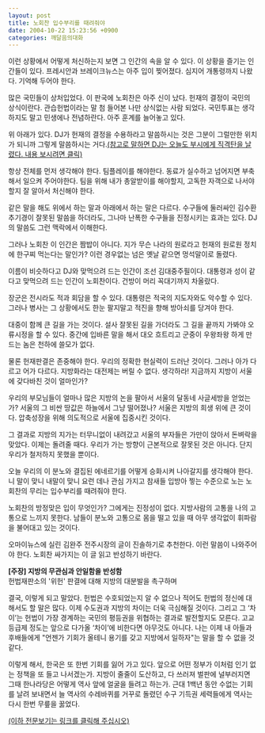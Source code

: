 ```yaml
---
layout: post
title: 노회찬 입수부리를 때려줘야
date: 2004-10-22 15:23:56 +0900
categories: 깨달음의대화
---
```

이런 상황에서 어떻게 처신하는지 보면 그 인간의 속을 알 수 있다. 이 상황을 즐기는 인간들이 있다. 프레시안과 브레이크뉴스는 아주 입이 찢어졌다. 심지어 개통령까지 나왔다. 기억해 두어야 한다.    
  
많은 국민들이 상처입었다. 이 판국에 노회찬은 아주 신이 났다. 헌재의 결정이 국민의 상식이란다. 관습헌법이라는 말 첨 들어본 나만 상식없는 사람 되었다. 국민투표는 생각하지도 말고 민생에나 전념하란다. 아주 훈계를 늘어놓고 있다.    
  
위 아래가 있다. DJ가 헌재의 결정을 수용하라고 말씀하시는 것은 그분이 그럴만한 위치가 되니까 그렇게 말씀하시는 거다.[(참고로 말하면 DJ는 오늘도 부시에게 직격탄을 날렸다. 내용 보시려면 클릭)](http://drkimz.com/technote/read.cgi?board=board&y_number=1231&nnew=2)    
  
항상 전체를 먼저 생각해야 한다. 팀플레이를 해야한다. 동료가 실수하고 넘어지면 부축해서 일으켜 주어야한다. 팀을 위해 내가 총알받이를 해야할지, 고독한 자객으로 나서야 할지 잘 알아서 처신해야 한다. 
  
  
같은 말을 해도 위에서 하는 말과 아래에서 하는 말은 다르다. 수구들에 둘러싸인 김수환추기경이 잘못된 말씀을 하더라도, 그나마 난폭한 수구들을 진정시키는 효과는 있다. DJ의 말씀도 그런 맥락에서 이해한다.    
  
그러나 노회찬 이 인간은 짬밥이 아니다. 지가 무슨 나라의 원로라고 헌재의 원로원 정치에 한구찌 먹는다는 말인가? 이런 경우없는 넘은 옛날 같으면 멍석말이로 돌렸다.    
  
이름이 비슷하다고 DJ와 맞먹으려 드는 인간이 조선 김대중주필이다. 대통령과 성이 같다고 맞먹으려 드는 인간이 노회찬이다. 건방이 머리 꼭대기까지 차올랐다.    
  
장군은 전시라도 적과 회담을 할 수 있다. 대통령은 적국의 지도자와도 악수할 수 있다. 그러나 병사는 그 상황에서도 한눈 팔지말고 적진을 향해 방아쇠를 당겨야 한다.    
  
대중이 함께 큰 길을 가는 것이다. 설사 잘못된 길을 가더라도 그 길을 끝까지 가봐야 오류시정을 할 수 있다. 중간에 입바른 말을 해서 대오 흐트리고 군중이 우왕좌왕 하게 만드는 놈은 천하에 쓸모가 없다. 
  
  
물론 헌재판결은 존중해야 한다. 우리의 정확한 현실력이 드러난 것이다. 그러나 아가 다르고 어가 다르다. 지방화라는 대전제는 버릴 수 없다. 생각하라! 지금까지 지방이 서울에 갖다바친 것이 얼마인가?    
  
우리의 부모님들이 얼마나 많은 지방의 논을 팔아서 서울의 달동네 사글세방을 얻었는가? 서울의 그 비싼 땅값은 하늘에서 그냥 떨어졌나? 서울은 지방의 희생 위에 큰 것이다. 압축성장을 위해 의도적으로 서울에 집중시킨 것이다.    
  
그 결과로 지방의 지가는 터무니없이 내려갔고 서울의 부자들은 가만이 앉아서 돈벼락을 맞았다. 이제는 돌려줄 때다. 우리가 가는 방향이 근본적으로 잘못된 것은 아니다. 단지 우리가 철저하지 못했을 뿐이다.    
  
오늘 우리의 이 분노와 결집된 에네르기를 어떻게 승화시켜 나아갈지를 생각해야 한다. 니 말이 맞니 내말이 맞니 요런 데나 관심 가지고 참새들 입방아 찧는 수준으로 노는 노회찬의 무리는 입수부리를 때려줘야 한다. 
  
  
노회찬의 방정맞은 입이 무엇인가? 그에게는 진정성이 없다. 지방사람의 고통을 나의 고통으로 느끼지 못한다. 남들이 분노와 고통으로 몸을 떨고 있을 때 아무 생각없이 휘파람을 불어대고 있는 것이다.    
  
오마이뉴스에 실린 김완주 전주시장의 글이 진솔하기로 추천한다. 이런 말씀이 나와주어야 한다. 노회찬 싸가지는 이 글 읽고 반성하기 바란다. 


    

    
          
  
**[주장] 지방의 무관심과 안일함을 반성함**   
헌법재판소의 '위헌' 판결에 대해 지방의 대분발을 촉구하며    
  
결국, 이렇게 되고 말았다. 헌법은 수호되었는지 알 수 없으나 적어도 헌법의 정신에 대해서도 할 말은 많다. 이제 수도권과 지방의 차이는 더욱 극심해질 것이다. 그리고 그 ‘차이’는 헌법이 가장 경계하는 국민의 평등권을 위협하는 결과로 발전할지도 모른다. 고교등급제 정도는 앞으로 다가올 ‘차이’에 비한다면 아무것도 아니다. 나는 이제 내 아들과 후배들에게 "언젠가 기회가 올테니 용기를 갖고 지방에서 일하자"는 말을 할 수 없을 것 같다.    
  
이렇게 해서, 한국은 또 한번 기회를 잃어 가고 있다. 앞으로 어떤 정부가 이처럼 인기 없는 정책을 또 들고 나서겠는가. 지방이 줄줄이 도산하고, 다 쓰러져 벌판에 널부러지면 그때 한나라당은 어떻게 역사 앞에 얼굴을 들려고 하는가. 근대 1백년 동안 수없는 기회를 날려 보내면서 늘 역사의 수레바퀴를 거꾸로 돌렸던 수구 기득권 세력들에게 역사는 다시 한번 무릎을 꿇었다.    
  
[(이하 전문보기는 링크를 클릭해 주십시오)](http://www.ohmynews.com/articleview/article_view.asp?no=192926&rel_no=1)